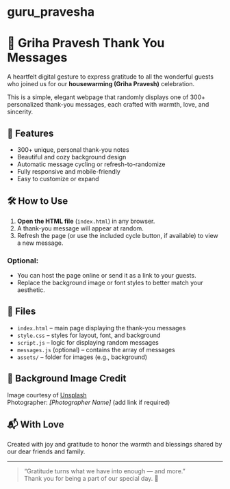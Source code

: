 # guru_pravesha
# 🏡 Griha Pravesh Thank You Messages

A heartfelt digital gesture to express gratitude to all the wonderful guests who joined us for our **housewarming (Griha Pravesh)** celebration.

This is a simple, elegant webpage that randomly displays one of 300+ personalized thank-you messages, each crafted with warmth, love, and sincerity.

## 💖 Features

- 300+ unique, personal thank-you notes
- Beautiful and cozy background design
- Automatic message cycling or refresh-to-randomize
- Fully responsive and mobile-friendly
- Easy to customize or expand

## 🛠️ How to Use

1. **Open the HTML file** (`index.html`) in any browser.
2. A thank-you message will appear at random.
3. Refresh the page (or use the included cycle button, if available) to view a new message.

### Optional:
- You can host the page online or send it as a link to your guests.
- Replace the background image or font styles to better match your aesthetic.

## 📁 Files

- `index.html` – main page displaying the thank-you messages
- `style.css` – styles for layout, font, and background
- `script.js` – logic for displaying random messages
- `messages.js` (optional) – contains the array of messages
- `assets/` – folder for images (e.g., background)

## 🌄 Background Image Credit

Image courtesy of [Unsplash](https://unsplash.com/)  
Photographer: *[Photographer Name]* (add link if required)

## 📬 With Love

Created with joy and gratitude to honor the warmth and blessings shared by our dear friends and family.

---

> “Gratitude turns what we have into enough — and more.”  
> Thank you for being a part of our special day. 💛
